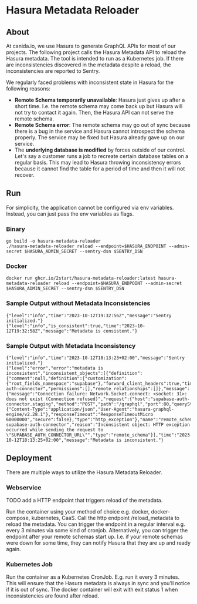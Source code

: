 # Hasura Metadata Reloader



## About

At canida.io, we use Hasura to generate GraphQL APIs for most of our projects. 
The following project calls the Hasura Metadata API to reload the Hasura metadata. The tool is intended to run as a Kubernetes job.
If there are inconsistencies discovered in the metadata despite a reload, the inconsistencies are reported to Sentry.

We regularly faced problems with inconsistent state in Hasura for the following reasons:

- **Remote Schema temporarily unavailable**: Hasura just gives up after a short time. I.e. the remote schema may come back up but Hasura will not try to contact it again. Then, the Hasura API can not serve the remote schema.
- **Remote Schema error**: The remote schema may go out of sync because there is a bug in the service and Hasura cannot introspect the schema properly. The service may be fixed but Hasura already gave up on our service.
- The **underlying database is modified** by forces outside of our control. Let's say a customer runs a job to recreate certain database tables on a regular basis. This may lead to Hasura throwing inconsistency errors because it cannot find the table for a period of time and then it will not recover.


## Run

For simplicity, the application cannot be configured via env variables. Instead, you can just pass the env variables as flags.


### Binary

```shell
go build -o hasura-metadata-reloader
./hasura-metadata-reloader reload --endpoint=$HASURA_ENDPOINT --admin-secret $HASURA_ADMIN_SECRET --sentry-dsn $SENTRY_DSN
```

### Docker 
```shell
docker run ghcr.io/2start/hasura-metadata-reloader:latest hasura-metadata-reloader reload --endpoint=$HASURA_ENDPOINT --admin-secret $HASURA_ADMIN_SECRET --sentry-dsn $SENTRY_DSN
```

### Sample Output without Metadata Inconsistencies

```shell
{"level":"info","time":"2023-10-12T19:32:56Z","message":"Sentry initialized."}
{"level":"info","is_consistent":true,"time":"2023-10-12T19:32:58Z","message":"Metadata is consistent."}
```

### Sample Output with Metadata Inconsistency

```shell
{"level":"info","time":"2023-10-12T18:13:23+02:00","message":"Sentry initialized."}
{"level":"error","error":"metadata is inconsistent","inconsistent_objects":[{"definition":{"comment":null,"definition":{"customization":{"root_fields_namespace":"supabase"},"forward_client_headers":true,"timeout_seconds":60,"url_from_env":"SUPABASE_AUTH_CONNECTOR_URL"},"name":"supabase-auth-connector","permissions":[],"remote_relationships":[]},"message":{"message":"Connection failure: Network.Socket.connect: <socket: 31>: does not exist (Connection refused)","request":{"host":"supabase-auth-connector.staging","method":"POST","path":"/graphql","port":80,"queryString":"","requestHeaders":{"Content-Type":"application/json","User-Agent":"hasura-graphql-engine/v2.28.1"},"responseTimeout":"ResponseTimeoutMicro 60000000","secure":false},"type":"http_exception"},"name":"remote_schema supabase-auth-connector","reason":"Inconsistent object: HTTP exception occurred while sending the request to \"SUPABASE_AUTH_CONNECTOR_URL\"","type":"remote_schema"}],"time":"2023-10-12T18:13:25+02:00","message":"Metadata is inconsistent."}
```


## Deployment

There are multiple ways to utilize the Hasura Metadata Reloader. 

### Webservice
TODO add a HTTP endpoint that triggers reload of the metadata.

Run the container using your method of choice e.g. docker, docker-compose, kubernetes, CaaS. Call the http endpoint /reload_metadata to reload the metadata. You can trigger the endpoint in a regular interval e.g. every 3 minutes via some kind of cronjob. Alternatively, you can trigger the endpoint after your remote schemas start up. I.e. if your remote schemas were down for some time, they can notify Hasura that they are up and ready again.


### Kubernetes Job

Run the container as a Kubernetes CronJob. E.g. run it every 3 minutes. This will ensure that the Hasura metadata is always in sync and you'll notice if it is out of sync. The docker container will exit with exit status 1 when inconsistencies are found after reload.





